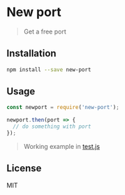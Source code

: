 # New port
> Get a free port

## Installation
```bash
npm install --save new-port
```

## Usage
```javascript
const newport = require('new-port');

newport.then(port => {
  // do something with port
});
```

> Working example in [test.js](https://github.com/tobihrbr/new-port/blob/master/test.js)

## License
MIT
